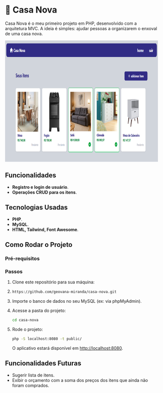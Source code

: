 # 🏡 Casa Nova

Casa Nova é o meu primeiro projeto em PHP, desenvolvido com a arquitetura MVC.
A ideia é simples: ajudar pessoas a organizarem o enxoval de uma casa nova.

<img src="./public/img/casa-nova.png" alt="Tela inicial" height="400" />

## Funcionalidades

- **Registro e login de usuário**.
- **Operações CRUD para os itens**.

## Tecnologias Usadas

- **PHP**.
- **MySQL**.
- **HTML, Tailwind, Font Awesome**.

## Como Rodar o Projeto

### Pré-requisitos

### Passos

1. Clone este repositório para sua máquina:
2. 
    ```bash
    https://github.com/geovana-miranda/casa-nova.git
    ```

3. Importe o banco de dados no seu MySQL (ex: via phpMyAdmin).
4. Acesse a pasta do projeto:

    ```bash
    cd casa-nova
    ```
    
5. Rode o projeto:

    ```bash
    php -S localhost:8080 -t public/
    ```

    O aplicativo estará disponível em [http://localhost:8080](http://localhost:8080).


## Funcionalidades Futuras

- Sugerir lista de itens.
- Exibir o orçamento com a soma dos preços dos itens que ainda não foram comprados.

